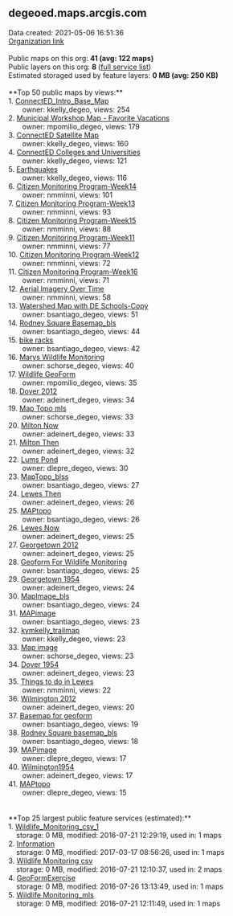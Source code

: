<h2>degeoed.maps.arcgis.com</h2> Data created: 2021-05-06 16:51:36 <br /><a target='new' href='https://degeoed.maps.arcgis.com'>Organization link</a><br /><br />Public maps on this org: <b>41 (avg: 122 maps)</b><br />Public layers on this org: <b>8 </b>(<a target='new' href='https://services.arcgis.com/xVuwAWVPm2ST7901/ArcGIS/rest/services'>full service list</a>)<br />Estimated storaged used by feature layers: <b>0 MB (avg: 250 KB)</b><br /><br />**Top 50 public maps by views:**<br />  1. <a target='new' href='https://www.arcgis.com/home/item.html?id=3175970ad5f341c3848e5d15e5135760'>ConnectED_Intro_Base_Map</a> <br />  &nbsp;&nbsp;&nbsp;&nbsp; &nbsp;&nbsp;owner: kkelly_degeo, views: 254<br />  2. <a target='new' href='https://www.arcgis.com/home/item.html?id=f4c7f9bb3e724857ad413c726029cd8e'>Municipal Workshop Map - Favorite Vacations</a> <br />  &nbsp;&nbsp;&nbsp;&nbsp; &nbsp;&nbsp;owner: mpomilio_degeo, views: 179<br />  3. <a target='new' href='https://www.arcgis.com/home/item.html?id=594cacec3a5f40fc852816d0eb6a464f'>ConnectED Satellite Map</a> <br />  &nbsp;&nbsp;&nbsp;&nbsp; &nbsp;&nbsp;owner: kkelly_degeo, views: 160<br />  4. <a target='new' href='https://www.arcgis.com/home/item.html?id=a037c0f86e5d43feaa9310c1bae445c4'>ConnectED Colleges and Universities</a> <br />  &nbsp;&nbsp;&nbsp;&nbsp; &nbsp;&nbsp;owner: kkelly_degeo, views: 121<br />  5. <a target='new' href='https://www.arcgis.com/home/item.html?id=af6fa3d755714480b2b1ff60d0388d14'>Earthquakes</a> <br />  &nbsp;&nbsp;&nbsp;&nbsp; &nbsp;&nbsp;owner: kkelly_degeo, views: 116<br />  6. <a target='new' href='https://www.arcgis.com/home/item.html?id=30666c306d5f4476a3baefbc1be0909c'>Citizen Monitoring Program-Week14</a> <br />  &nbsp;&nbsp;&nbsp;&nbsp; &nbsp;&nbsp;owner: nmminni, views: 101<br />  7. <a target='new' href='https://www.arcgis.com/home/item.html?id=07a7a3eac6bc44b2bde7eb6d1a12fbf0'>Citizen Monitoring Program-Week13</a> <br />  &nbsp;&nbsp;&nbsp;&nbsp; &nbsp;&nbsp;owner: nmminni, views: 93<br />  8. <a target='new' href='https://www.arcgis.com/home/item.html?id=9ff64efeff4447d18cd70c4ddd56b4e6'>Citizen Monitoring Program-Week15</a> <br />  &nbsp;&nbsp;&nbsp;&nbsp; &nbsp;&nbsp;owner: nmminni, views: 88<br />  9. <a target='new' href='https://www.arcgis.com/home/item.html?id=7edaa969550549129127b29cbb25109b'>Citizen Monitoring Program-Week11</a> <br />  &nbsp;&nbsp;&nbsp;&nbsp; &nbsp;&nbsp;owner: nmminni, views: 77<br />  10. <a target='new' href='https://www.arcgis.com/home/item.html?id=232a80538c5c4cec89745044818a2b46'>Citizen Monitoring Program-Week12</a> <br />  &nbsp;&nbsp;&nbsp;&nbsp; &nbsp;&nbsp;owner: nmminni, views: 72<br />  11. <a target='new' href='https://www.arcgis.com/home/item.html?id=653dfad6f6384abe9413f4b0dcc4c5d8'>Citizen Monitoring Program-Week16</a> <br />  &nbsp;&nbsp;&nbsp;&nbsp; &nbsp;&nbsp;owner: nmminni, views: 71<br />  12. <a target='new' href='https://www.arcgis.com/home/item.html?id=c16e6ecd98464bb99853e91af063c1b8'>Aerial Imagery Over Time</a> <br />  &nbsp;&nbsp;&nbsp;&nbsp; &nbsp;&nbsp;owner: nmminni, views: 58<br />  13. <a target='new' href='https://www.arcgis.com/home/item.html?id=1d8ab7070bc34d699a4ee71166386011'>Watershed Map with DE Schools-Copy</a> <br />  &nbsp;&nbsp;&nbsp;&nbsp; &nbsp;&nbsp;owner: bsantiago_degeo, views: 51<br />  14. <a target='new' href='https://www.arcgis.com/home/item.html?id=8f36919962e0410d9926967ab6c3f810'>Rodney Square Basemap_bls</a> <br />  &nbsp;&nbsp;&nbsp;&nbsp; &nbsp;&nbsp;owner: bsantiago_degeo, views: 44<br />  15. <a target='new' href='https://www.arcgis.com/home/item.html?id=3d2c0d0855ef4b00b2c39f129d054b5e'>bike racks</a> <br />  &nbsp;&nbsp;&nbsp;&nbsp; &nbsp;&nbsp;owner: bsantiago_degeo, views: 42<br />  16. <a target='new' href='https://www.arcgis.com/home/item.html?id=a50e9ba1e63e4fd9acdb4858a9151190'>Marys Wildlife Monitoring</a> <br />  &nbsp;&nbsp;&nbsp;&nbsp; &nbsp;&nbsp;owner: schorse_degeo, views: 40<br />  17. <a target='new' href='https://www.arcgis.com/home/item.html?id=cdb6cb10b65e4f37bff5c17dfeb9a7cf'>Wildlife GeoForm</a> <br />  &nbsp;&nbsp;&nbsp;&nbsp; &nbsp;&nbsp;owner: mpomilio_degeo, views: 35<br />  18. <a target='new' href='https://www.arcgis.com/home/item.html?id=8520cf5226a14dbeb1b8a1926c5ac233'>Dover 2012</a> <br />  &nbsp;&nbsp;&nbsp;&nbsp; &nbsp;&nbsp;owner: adeinert_degeo, views: 34<br />  19. <a target='new' href='https://www.arcgis.com/home/item.html?id=9d384990df7343e39e4d730938dc297c'>Map Topo mls</a> <br />  &nbsp;&nbsp;&nbsp;&nbsp; &nbsp;&nbsp;owner: schorse_degeo, views: 33<br />  20. <a target='new' href='https://www.arcgis.com/home/item.html?id=cc78dd35ead64363a9586a7164a7a3a9'>Milton Now</a> <br />  &nbsp;&nbsp;&nbsp;&nbsp; &nbsp;&nbsp;owner: adeinert_degeo, views: 33<br />  21. <a target='new' href='https://www.arcgis.com/home/item.html?id=003212fb43544041a797641adcfb5d93'>Milton Then</a> <br />  &nbsp;&nbsp;&nbsp;&nbsp; &nbsp;&nbsp;owner: adeinert_degeo, views: 32<br />  22. <a target='new' href='https://www.arcgis.com/home/item.html?id=a3f01629e9374489b084c0d5e8410acf'>Lums Pond</a> <br />  &nbsp;&nbsp;&nbsp;&nbsp; &nbsp;&nbsp;owner: dlepre_degeo, views: 30<br />  23. <a target='new' href='https://www.arcgis.com/home/item.html?id=4cdc0130ea524758b71031287c1abb5e'>MapTopo_blss</a> <br />  &nbsp;&nbsp;&nbsp;&nbsp; &nbsp;&nbsp;owner: bsantiago_degeo, views: 27<br />  24. <a target='new' href='https://www.arcgis.com/home/item.html?id=fbad8c7e59b34036a68cf848108d6890'>Lewes Then</a> <br />  &nbsp;&nbsp;&nbsp;&nbsp; &nbsp;&nbsp;owner: adeinert_degeo, views: 26<br />  25. <a target='new' href='https://www.arcgis.com/home/item.html?id=c36c4fc594204e91a2260fc57bd84851'>MAPtopo</a> <br />  &nbsp;&nbsp;&nbsp;&nbsp; &nbsp;&nbsp;owner: bsantiago_degeo, views: 26<br />  26. <a target='new' href='https://www.arcgis.com/home/item.html?id=01ea39058ffc497390e963ff66003ddd'>Lewes Now</a> <br />  &nbsp;&nbsp;&nbsp;&nbsp; &nbsp;&nbsp;owner: adeinert_degeo, views: 25<br />  27. <a target='new' href='https://www.arcgis.com/home/item.html?id=63707d09961942e7912e408b4b57535e'>Georgetown 2012</a> <br />  &nbsp;&nbsp;&nbsp;&nbsp; &nbsp;&nbsp;owner: adeinert_degeo, views: 25<br />  28. <a target='new' href='https://www.arcgis.com/home/item.html?id=489d06f0621141a2bab0f9374a6c083a'>Geoform For Wildlife Monitoring</a> <br />  &nbsp;&nbsp;&nbsp;&nbsp; &nbsp;&nbsp;owner: bsantiago_degeo, views: 25<br />  29. <a target='new' href='https://www.arcgis.com/home/item.html?id=76f0cd1be4f641d1a28670e85ebcde9b'>Georgetown 1954</a> <br />  &nbsp;&nbsp;&nbsp;&nbsp; &nbsp;&nbsp;owner: adeinert_degeo, views: 24<br />  30. <a target='new' href='https://www.arcgis.com/home/item.html?id=81112d173b804d9cacd1a11345e81a4c'>MapImage_bls</a> <br />  &nbsp;&nbsp;&nbsp;&nbsp; &nbsp;&nbsp;owner: bsantiago_degeo, views: 24<br />  31. <a target='new' href='https://www.arcgis.com/home/item.html?id=019ad808999745f78ca9fe70641db963'>MAPimage</a> <br />  &nbsp;&nbsp;&nbsp;&nbsp; &nbsp;&nbsp;owner: bsantiago_degeo, views: 23<br />  32. <a target='new' href='https://www.arcgis.com/home/item.html?id=f1cc8dbb0743475eb17da9924c4afdc9'>kymkelly_trailmap</a> <br />  &nbsp;&nbsp;&nbsp;&nbsp; &nbsp;&nbsp;owner: kkelly_degeo, views: 23<br />  33. <a target='new' href='https://www.arcgis.com/home/item.html?id=4614772495734757929037e5aae1ccfb'>Map image</a> <br />  &nbsp;&nbsp;&nbsp;&nbsp; &nbsp;&nbsp;owner: schorse_degeo, views: 23<br />  34. <a target='new' href='https://www.arcgis.com/home/item.html?id=6bc6233bf9234be19cfee66dbaa51009'>Dover 1954</a> <br />  &nbsp;&nbsp;&nbsp;&nbsp; &nbsp;&nbsp;owner: adeinert_degeo, views: 23<br />  35. <a target='new' href='https://www.arcgis.com/home/item.html?id=47761c5972bc46e9bfb6aa2e284f9867'>Things to do in Lewes</a> <br />  &nbsp;&nbsp;&nbsp;&nbsp; &nbsp;&nbsp;owner: nmminni, views: 22<br />  36. <a target='new' href='https://www.arcgis.com/home/item.html?id=89d60d4bd1d24b058e031981cb2925a6'>Wilmington 2012</a> <br />  &nbsp;&nbsp;&nbsp;&nbsp; &nbsp;&nbsp;owner: adeinert_degeo, views: 20<br />  37. <a target='new' href='https://www.arcgis.com/home/item.html?id=8fb7e02660e34d4b86ed6edf9e179a2f'>Basemap for geoform</a> <br />  &nbsp;&nbsp;&nbsp;&nbsp; &nbsp;&nbsp;owner: bsantiago_degeo, views: 19<br />  38. <a target='new' href='https://www.arcgis.com/home/item.html?id=bb083a6a26954739b4bcdeec422923b1'>Rodney Square basemap_bls</a> <br />  &nbsp;&nbsp;&nbsp;&nbsp; &nbsp;&nbsp;owner: bsantiago_degeo, views: 18<br />  39. <a target='new' href='https://www.arcgis.com/home/item.html?id=ec07c6966100414c84fe6523459adb2d'>MAPimage</a> <br />  &nbsp;&nbsp;&nbsp;&nbsp; &nbsp;&nbsp;owner: dlepre_degeo, views: 17<br />  40. <a target='new' href='https://www.arcgis.com/home/item.html?id=b7cb64b70656428fabdf32c0d0ea5924'>Wilmington1954</a> <br />  &nbsp;&nbsp;&nbsp;&nbsp; &nbsp;&nbsp;owner: adeinert_degeo, views: 17<br />  41. <a target='new' href='https://www.arcgis.com/home/item.html?id=1acac716476741b7b99f3e3128d0acd4'>MAPtopo</a> <br />  &nbsp;&nbsp;&nbsp;&nbsp; &nbsp;&nbsp;owner: dlepre_degeo, views: 15<br /><br /><br />**Top 25 largest public feature services (estimated):**<br /> 1. <a target='new' href='https://www.arcgis.com/home/item.html?id=37ed6a76cbec4cc5a5ae97505c889e97'>Wildlife_Monitoring_csv_1</a><br /> &nbsp;&nbsp;&nbsp;&nbsp;storage: 0 MB, modified: 2016-07-21 12:29:19,  used in: 1 maps<br /> 2. <a target='new' href='https://www.arcgis.com/home/item.html?id=1bd62758bd404318a63f42d6e6cb4550'>Information</a><br /> &nbsp;&nbsp;&nbsp;&nbsp;storage: 0 MB, modified: 2017-03-17 08:56:26,  used in: 1 maps<br /> 3. <a target='new' href='https://www.arcgis.com/home/item.html?id=fcce350dd72a4e7399b6239784d56730'>Wildlife Monitoring csv</a><br /> &nbsp;&nbsp;&nbsp;&nbsp;storage: 0 MB, modified: 2016-07-21 12:10:37,  used in: 2 maps<br /> 4. <a target='new' href='https://www.arcgis.com/home/item.html?id=ae3e8050c7f74c988d0f8866b5b30f6b'>GeoFormExercise</a><br /> &nbsp;&nbsp;&nbsp;&nbsp;storage: 0 MB, modified: 2016-07-26 13:13:49,  used in: 1 maps<br /> 5. <a target='new' href='https://www.arcgis.com/home/item.html?id=4089d86cd9de4533a4740984e9262a15'>Wildlife Monitoring_mls</a><br /> &nbsp;&nbsp;&nbsp;&nbsp;storage: 0 MB, modified: 2016-07-21 12:11:49,  used in: 1 maps<br />